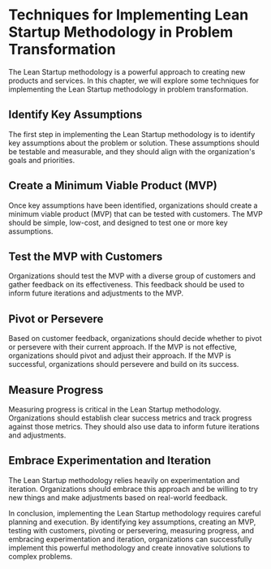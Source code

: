 # Techniques for Implementing Lean Startup Methodology in Problem Transformation

The Lean Startup methodology is a powerful approach to creating new products and services. In this chapter, we will explore some techniques for implementing the Lean Startup methodology in problem transformation.

Identify Key Assumptions
------------------------

The first step in implementing the Lean Startup methodology is to identify key assumptions about the problem or solution. These assumptions should be testable and measurable, and they should align with the organization's goals and priorities.

Create a Minimum Viable Product (MVP)
-------------------------------------

Once key assumptions have been identified, organizations should create a minimum viable product (MVP) that can be tested with customers. The MVP should be simple, low-cost, and designed to test one or more key assumptions.

Test the MVP with Customers
---------------------------

Organizations should test the MVP with a diverse group of customers and gather feedback on its effectiveness. This feedback should be used to inform future iterations and adjustments to the MVP.

Pivot or Persevere
------------------

Based on customer feedback, organizations should decide whether to pivot or persevere with their current approach. If the MVP is not effective, organizations should pivot and adjust their approach. If the MVP is successful, organizations should persevere and build on its success.

Measure Progress
----------------

Measuring progress is critical in the Lean Startup methodology. Organizations should establish clear success metrics and track progress against those metrics. They should also use data to inform future iterations and adjustments.

Embrace Experimentation and Iteration
-------------------------------------

The Lean Startup methodology relies heavily on experimentation and iteration. Organizations should embrace this approach and be willing to try new things and make adjustments based on real-world feedback.

In conclusion, implementing the Lean Startup methodology requires careful planning and execution. By identifying key assumptions, creating an MVP, testing with customers, pivoting or persevering, measuring progress, and embracing experimentation and iteration, organizations can successfully implement this powerful methodology and create innovative solutions to complex problems.
